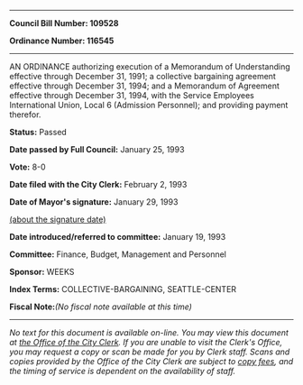 

********

**Council Bill Number: 109528**
   
**Ordinance Number: 116545**
********

 AN ORDINANCE authorizing execution of a Memorandum of Understanding effective through December 31, 1991; a collective bargaining agreement effective through December 31, 1994; and a Memorandum of Agreement effective through December 31, 1994, with the Service Employees International Union, Local 6 (Admission Personnel); and providing payment therefor.

**Status:** Passed
   
**Date passed by Full Council:** January 25, 1993
   
**Vote:** 8-0
   
**Date filed with the City Clerk:** February 2, 1993
   
**Date of Mayor's signature:** January 29, 1993
   
[(about the signature date)](/~public/approvaldate.htm)
   
   
   
**Date introduced/referred to committee:** January 19, 1993
   
**Committee:** Finance, Budget, Management and Personnel
   
**Sponsor:** WEEKS
   
   
**Index Terms:** COLLECTIVE-BARGAINING, SEATTLE-CENTER

**Fiscal Note:**_(No fiscal note available at this time)_
********

_No text for this document is available on-line. You may view this document at [the Office of the City Clerk](http://www.seattle.gov/leg/clerk/contactUs.htm). If you are unable to visit the Clerk's Office, you may request a copy or scan be made for you by Clerk staff. Scans and copies provided by the Office of the City Clerk are subject to [copy fees](http://clerk.seattle.gov/~public/clerkfees.htm), and the timing of service is dependent on the availability of staff._

